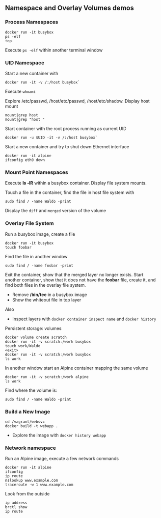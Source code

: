 ## Namespace and Overlay Volumes demos

### Process Namespaces

    docker run -it busybox
    ps -elf
    top

Execute `ps -elf` within another terminal window

### UID Namespace

Start a new container with

    docker run -it -v /:/host busybox`

Execute `whoami`

Explore /etc/passwd, /host/etc/passwd, /host/etc/shadow. Display host mount

    mount|grep host
    mount|grep "host "

Start container with the root process running as current UID

    docker run -u $UID -it -v /:/host busybox`

Start a new container and try to shut down Ethernet interface

    docker run -it alpine
    ifconfig eth0 down

### Mount Point Namespaces

Execute **ls -lR** within a busybox container. Display file system mounts.

Touch a file in the container, find the file in host file system with

    sudo find / -name Waldo -print

Display the `diff` and `merged` version of the volume

### Overlay File System

Run a busybox image, create a file

    docker run -it busybox
    touch foobar

Find the file in another window

    sudo find / -name foobar -print

Exit the container, show that the merged layer no longer exists. Start another container, show that it does not have the **foobar** file, create it, and find both files in the overlay file system.

* Remove **/bin/tee** in a busybox image
* Show the whiteout file in top layer

Also

* Inspect layers with `docker container inspect name` and `docker history`

Persistent storage: volumes

    docker volume create scratch
    docker run -it -v scratch:/work busybox
    touch work/Waldo
    <exit>
    docker run -it -v scratch:/work busybox
    ls work

In another window start an Alpine container mapping the same volume

    docker run -it -v scratch:/work alpine
    ls work

Find where the volume is:

    sudo find / -name Waldo -print

### Build a New Image

    cd /vagrant/websvc
    docker build -t webapp .

* Explore the image with `docker history webapp`

### Network namespace

Run an Alpine image, execute a few network commands

    docker run -it alpine
    ifconfig
    ip route
    nslookup www.example.com
    traceroute -w 1 www.example.com

Look from the outside

    ip address
    brctl show
    ip route
